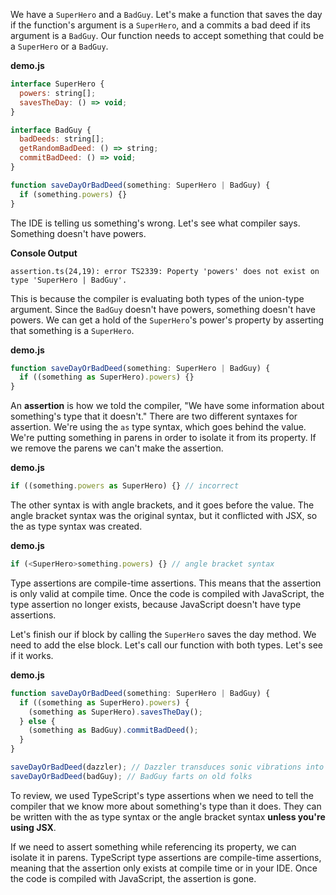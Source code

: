 We have a `SuperHero` and a `BadGuy`. Let's make a function that saves the day if the function's argument is a `SuperHero`, and a commits a bad deed if its argument is a `BadGuy`. Our function needs to accept something that could be a `SuperHero` or a `BadGuy`.

**demo.js**
```javascript
interface SuperHero {
  powers: string[];
  savesTheDay: () => void;
}

interface BadGuy {
  badDeeds: string[];
  getRandomBadDeed: () => string;
  commitBadDeed: () => void;
}

function saveDayOrBadDeed(something: SuperHero | BadGuy) {
  if (something.powers) {}
}
```

The IDE is telling us something's wrong. Let's see what compiler says. Something doesn't have powers.

**Console Output**
```
assertion.ts(24,19): error TS2339: Poperty 'powers' does not exist on type 'SuperHero | BadGuy'.
```

This is because the compiler is evaluating both types of the union-type argument. Since the `BadGuy` doesn't have powers, something doesn't have powers. We can get a hold of the `SuperHero`'s power's property by asserting that something is a `SuperHero`.

**demo.js**
```javascript
function saveDayOrBadDeed(something: SuperHero | BadGuy) {
  if ((something as SuperHero).powers) {}
}
```

An **assertion** is how we told the compiler, "We have some information about something's type that it doesn't." There are two different syntaxes for assertion. We're using the `as` type syntax, which goes behind the value. We're putting something in parens in order to isolate it from its property. If we remove the parens we can't make the assertion.

**demo.js**
```javascript 
if ((something.powers as SuperHero) {} // incorrect
```

The other syntax is with angle brackets, and it goes before the value. The angle bracket syntax was the original syntax, but it conflicted with JSX, so the as type syntax was created.

**demo.js**
```javascript 
if (<SuperHero>something.powers) {} // angle bracket syntax
```

Type assertions are compile-time assertions. This means that the assertion is only valid at compile time. Once the code is compiled with JavaScript, the type assertion no longer exists, because JavaScript doesn't have type assertions.

Let's finish our if block by calling the `SuperHero` saves the day method. We need to add the else block. Let's call our function with both types. Let's see if it works.

**demo.js**
```javascript
function saveDayOrBadDeed(something: SuperHero | BadGuy) {
  if ((something as SuperHero).powers) {
    (something as SuperHero).savesTheDay();
  } else {
    (something as BadGuy).commitBadDeed();
  }
}

saveDayOrBadDeed(dazzler); // Dazzler transduces sonic vibrations into light to save the day!!!
saveDayOrBadDeed(badGuy); // BadGuy farts on old folks
```

To review, we used TypeScript's type assertions when we need to tell the compiler that we know more about something's type than it does. They can be written with the as type syntax or the angle bracket syntax **unless you're using JSX**.

If we need to assert something while referencing its property, we can isolate it in parens. TypeScript type assertions are compile-time assertions, meaning that the assertion only exists at compile time or in your IDE. Once the code is compiled with JavaScript, the assertion is gone.